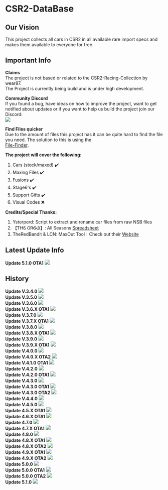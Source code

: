 # CSR2-DataBase
## Our Vision<br>
This project collects all cars in CSR2 in all available rare import specs and makes them available to everyone for free.<br>

## Important Info
**Claims**<br>
The project is not based or related to the CSR2-Racing-Collection by wear87.<br>
The Project is currently being build and is under high development.<br>

**Community Discord**<br>
If you found a bug, have ideas on how to improve the project, want to get notified about updates or if you want to help us build the project join our Discord:<br>
[![](https://raw.githubusercontent.com/Nitro4CSR/ProjectMedia/main/CSR2%20Update%20Charts/dc_logo_256x.png)](https://discord.gg/GRepTF4Jv5)<br>

**Find Files quicker**<br>
Due to the amount of files this project has it can be quite hard to find the file you need. The solution to this is using the<br> [File-Finder](https://github.com/Nitro4CSR/CSR2-DataBase/find/Everything).<br>
 
**The project will cover the following:**<br>
1. Cars (stock/maxed) ✔️<br>
2. Maxing Files ✔️<br>
3. Fusions ✔️<br>
4. Stage6's ✔️<br>
5. Support Gifts ✔️<br>
6. Visual Codes ❌<br>

**Credits/Special Thanks:**<br>
1. Ysterperd: Script to extract and rename car files from raw NSB files
2. 【ƬHᏋ ᏣᏒᏫᏊ】: All Seasons [Spreadsheet](https://docs.google.com/spreadsheets/d/1_QvcjyGz9PW48iybbU2AxWcoW6VHJMIj9vohwlYQKBg)<br>
3. TheRedBandit & LCN: MaxOut Tool︱Check out their [Website](https://nsb.lcn-innovation.dk/)

## Latest Update Info
**Update 5.1.0 OTA1**
![](https://raw.githubusercontent.com/Nitro4CSR/ProjectMedia/main/CSR2%20Update%20Charts/5.1.0_OTA1.png)
## History
**Update V.3.4.0**
![](https://raw.githubusercontent.com/Nitro4CSR/ProjectMedia/main/CSR2%20Update%20Charts/3.4.0.png)
 <br>
**Update V.3.5.0**
![](https://raw.githubusercontent.com/Nitro4CSR/ProjectMedia/main/CSR2%20Update%20Charts/3.5.0.png)
<br>
**Update V.3.6.0**
![](https://raw.githubusercontent.com/Nitro4CSR/ProjectMedia/main/CSR2%20Update%20Charts/3.6.0.png)
<br>
**Update V.3.6.X OTA1**
![](https://raw.githubusercontent.com/Nitro4CSR/ProjectMedia/main/CSR2%20Update%20Charts/3.6.X_OTA1.png)
<br>
**Update V.3.7.0**
![](https://raw.githubusercontent.com/Nitro4CSR/ProjectMedia/main/CSR2%20Update%20Charts/3.7.0.png)
<br>
**Update V.3.7.X OTA1**
![](https://raw.githubusercontent.com/Nitro4CSR/ProjectMedia/main/CSR2%20Update%20Charts/3.7.X_OTA1.png)
<br>
**Update V.3.8.0**
![](https://raw.githubusercontent.com/Nitro4CSR/ProjectMedia/main/CSR2%20Update%20Charts/3.8.0.png)
<br>
**Update V.3.8.X OTA1**
![](https://raw.githubusercontent.com/Nitro4CSR/ProjectMedia/main/CSR2%20Update%20Charts/3.8.X_OTA1.png)
<br>
**Update V.3.9.0**
![](https://raw.githubusercontent.com/Nitro4CSR/ProjectMedia/main/CSR2%20Update%20Charts/3.9.0.png)
<br>
**Update V.3.9.X OTA1**
![](https://raw.githubusercontent.com/Nitro4CSR/ProjectMedia/main/CSR2%20Update%20Charts/3.9.X_OTA1.png)
<br>
**Update V.4.0.0**
![](https://raw.githubusercontent.com/Nitro4CSR/ProjectMedia/main/CSR2%20Update%20Charts/4.0.0.png)
<br>
**Update V.4.0.X OTA2**
![](https://raw.githubusercontent.com/Nitro4CSR/ProjectMedia/main/CSR2%20Update%20Charts/4.0.x_OTA2.png)
<br>
**Update V.4.1.0 OTA1**
![](https://raw.githubusercontent.com/Nitro4CSR/ProjectMedia/main/CSR2%20Update%20Charts/4.1.0_OTA1.png)
<br>
**Update V.4.2.0**
![](https://raw.githubusercontent.com/Nitro4CSR/ProjectMedia/main/CSR2%20Update%20Charts/4.2.0.png)
<br>
**Update V.4.2.0 OTA1**
![](https://raw.githubusercontent.com/Nitro4CSR/ProjectMedia/main/CSR2%20Update%20Charts/4.2.0_OTA1.png)
<br>
**Update V.4.3.0**
![](https://raw.githubusercontent.com/Nitro4CSR/ProjectMedia/main/CSR2%20Update%20Charts/4.3.0.png)
<br>
**Update V.4.3.0 OTA1**
![](https://raw.githubusercontent.com/Nitro4CSR/ProjectMedia/main/CSR2%20Update%20Charts/4.3.0_OTA1.png)
<br>
**Update V.4.3.0 OTA2**
![](https://raw.githubusercontent.com/Nitro4CSR/ProjectMedia/main/CSR2%20Update%20Charts/4.3.0_OTA2.png)
<br>
**Update V.4.4.0**
![](https://raw.githubusercontent.com/Nitro4CSR/ProjectMedia/main/CSR2%20Update%20Charts/4.4.0.png)
<br>
**Update V.4.5.0**
![](https://raw.githubusercontent.com/Nitro4CSR/ProjectMedia/main/CSR2%20Update%20Charts/4.5.0.png)
<br>
**Update 4.5.X OTA1**
![](https://raw.githubusercontent.com/Nitro4CSR/ProjectMedia/main/CSR2%20Update%20Charts/4.5.0_OTA1.png)
<br>
**Update 4.6.X OTA1**
![](https://raw.githubusercontent.com/Nitro4CSR/ProjectMedia/main/CSR2%20Update%20Charts/4.6.0_OTA1.png)
<br>
**Update 4.7.0**
![](https://raw.githubusercontent.com/Nitro4CSR/ProjectMedia/main/CSR2%20Update%20Charts/4.7.0.png)
<br>
**Update 4.7.X OTA1**
![](https://raw.githubusercontent.com/Nitro4CSR/ProjectMedia/main/CSR2%20Update%20Charts/4.7.0_OTA1.png)
<br>
**Update 4.8.0**
![](https://raw.githubusercontent.com/Nitro4CSR/ProjectMedia/main/CSR2%20Update%20Charts/4.8.0.png)
<br>
**Update 4.8.X OTA1**
![](https://raw.githubusercontent.com/Nitro4CSR/ProjectMedia/main/CSR2%20Update%20Charts/4.8.0_OTA1.png)
<br>
**Update 4.8.X OTA2**
![](https://raw.githubusercontent.com/Nitro4CSR/ProjectMedia/main/CSR2%20Update%20Charts/4.8.X_OTA2.png)
<br>
**Update 4.9.X OTA1**
![](https://raw.githubusercontent.com/Nitro4CSR/ProjectMedia/main/CSR2%20Update%20Charts/4.9.0_OTA1.png)
<br>
**Update 4.9.X OTA2**
![](https://raw.githubusercontent.com/Nitro4CSR/ProjectMedia/main/CSR2%20Update%20Charts/4.9.0_OTA2.png)
<br>
**Update 5.0.0**
![](https://raw.githubusercontent.com/Nitro4CSR/ProjectMedia/main/CSR2%20Update%20Charts/5.0.0.png)
<br>
**Update 5.0.0 OTA1**
![](https://raw.githubusercontent.com/Nitro4CSR/ProjectMedia/main/CSR2%20Update%20Charts/5.0.0_OTA1.png)
<br>
**Update 5.0.0 OTA2**
![](https://raw.githubusercontent.com/Nitro4CSR/ProjectMedia/main/CSR2%20Update%20Charts/5.0.0_OTA2.png)
<br>
**Update 5.1.0**
![](https://raw.githubusercontent.com/Nitro4CSR/ProjectMedia/main/CSR2%20Update%20Charts/5.1.0.png)
<br>